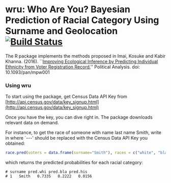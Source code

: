 # wru: Who Are You? Bayesian Prediction of Racial Category Using Surname and Geolocation [![Build Status](https://travis-ci.org/kosukeimai/wru.svg?branch=master)](https://travis-ci.org/kosukeimai/wru)

The R package implements the methods proposed in Imai, Kosuke and Kabir Khanna. (2016). ``[Improving Ecological Inference by Predicting Individual Ethnicity from Voter Registration Record.](http://imai.princeton.edu/research/race.html)'' Political Analysis. doi: 10.1093/pan/mpw001 

### Using wru

To start using the package, get Census Data API Key from [http://api.census.gov/data/key_signup.html](http://api.census.gov/data/key_signup.html)

Once you have the key, you can dive right in. The package downloads relevant data on demand.

For instance, to get the race of someone with name last name Smith, write in where `---' should be replaced with the Census Data API Key you obtained: 

```r
race.pred(voters = data.frame(surname="Smith"), races = c("white", "black", "latino"), census = "tract", census.key "---", demo = TRUE, surname.only=TRUE)
```
which returns the predicted probabilities for each racial category:

```
# surname pred.whi pred.bla pred.his
# 1   Smith   0.7335   0.2222   0.0156
```
